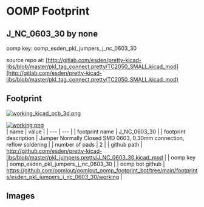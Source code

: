 # OOMP Footprint  
## J_NC_0603_30  by none  
  
oomp key: oomp_esden_pkl_jumpers_j_nc_0603_30  
  
source repo at: [http://gitlab.com/esden/pretty-kicad-libs/blob/master/pkl_tag_connect.pretty/TC2050_SMALL.kicad_mod](http://gitlab.com/esden/pretty-kicad-libs/blob/master/pkl_tag_connect.pretty/TC2050_SMALL.kicad_mod)  
## Footprint  
  
[![working_kicad_pcb_3d.png](working_kicad_pcb_3d_600.png)](working_kicad_pcb_3d.png)  
  
[![working.png](working_600.png)](working.png)  
| name | value | 
| --- | --- | 
| footprint name | J_NC_0603_30 | 
| footprint description | Jumper Normally Closed SMD 0603, 0.30mm connection, reflow soldering | 
| number of pads | 2 | 
| github path | http://github.com/esden/pretty-kicad-libs/blob/master/pkl_jumpers.pretty/J_NC_0603_30.kicad_mod | 
| oomp key | oomp_esden_pkl_jumpers_j_nc_0603_30 | 
| oomp bot github | https://github.com/oomlout/oomlout_oomp_footprint_bot/tree/main/footprints/esden_pkl_jumpers_j_nc_0603_30/working | 
## Images  
